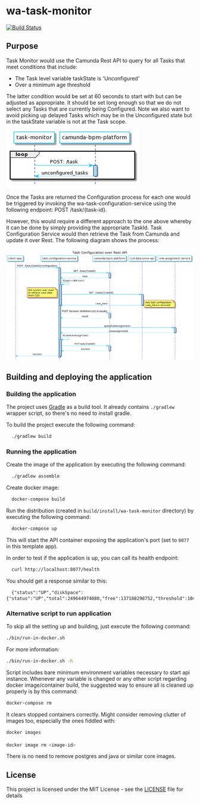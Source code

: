 # wa-task-monitor

[![Build Status](https://travis-ci.org/hmcts/wa-task-monitor.svg?branch=master)](https://travis-ci.org/hmcts/wa-task-monitor)

## Purpose

Task Monitor would use the Camunda Rest API to query for all Tasks that meet conditions that include:

* The Task level variable taskState is 'Unconfigured'
* Over a minimum age threshold

The latter condition would be set at 60 seconds to start with but can be adjusted as appropriate.  It should be set long enough so that we do not select any Tasks that are currently being Configured.  Note we also want to avoid picking up delayed Tasks which may be in the Unconfigured state but in the taskState variable is not at the Task scope.

![wa-monitor-unconfigured-tasks-service](TaskMonitor.png)

Once the Tasks are returned the Configuration process for each one would be triggered by invoking the wa-task-configuration-service using the following endpoint: POST /task/{task-id}.

However, this would require a different approach to the one above whereby it can be done by simply providing the appropriate TaskId.  Task Configuration Service would then retrieve the Task from Camunda and update it over Rest.  The following diagram shows the process:

![wa-monitor-unconfigured-tasks-service](TaskConfigurationOverRest.png)

## Building and deploying the application

### Building the application

The project uses [Gradle](https://gradle.org) as a build tool. It already contains
`./gradlew` wrapper script, so there's no need to install gradle.

To build the project execute the following command:

```bash
  ./gradlew build
```

### Running the application

Create the image of the application by executing the following command:

```bash
  ./gradlew assemble
```

Create docker image:

```bash
  docker-compose build
```

Run the distribution (created in `build/install/wa-task-monitor` directory)
by executing the following command:

```bash
  docker-compose up
```

This will start the API container exposing the application's port
(set to `8077` in this template app).

In order to test if the application is up, you can call its health endpoint:

```bash
  curl http://localhost:8077/health
```

You should get a response similar to this:

```
  {"status":"UP","diskSpace":{"status":"UP","total":249644974080,"free":137188298752,"threshold":10485760}}
```

### Alternative script to run application

To skip all the setting up and building, just execute the following command:

```bash
./bin/run-in-docker.sh
```

For more information:

```bash
./bin/run-in-docker.sh -h
```

Script includes bare minimum environment variables necessary to start api instance. Whenever any variable is changed or any other script regarding docker image/container build, the suggested way to ensure all is cleaned up properly is by this command:

```bash
docker-compose rm
```

It clears stopped containers correctly. Might consider removing clutter of images too, especially the ones fiddled with:

```bash
docker images

docker image rm <image-id>
```

There is no need to remove postgres and java or similar core images.

## License

This project is licensed under the MIT License - see the [LICENSE](LICENSE) file for details

